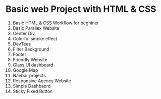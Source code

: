 # Basic web Project with HTML & CSS

1. Basic HTML & CSS Workflow for beghiner
1. Basic Parallex Website
1. Center Div
2. Colorful smoke effect
4. DevTees
4. Filter Background
5. Footer
6. Friendly Website
7. Glass UI dashboard
8. Google Map
9. Navbar projects
10. Responsive Agency Website
11. Simple Dashbaord
12. Sticky Fixed Button
